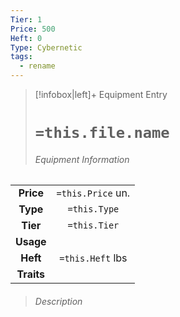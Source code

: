 ```yaml
---
Tier: 1
Price: 500
Heft: 0
Type: Cybernetic
tags:
  - rename
---
```

> [!infobox|left]+ Equipment Entry
> # `=this.file.name`
> ###### Equipment Information
|            |                   |
|:----------:|:-----------------:|
| **Price**  | `=this.Price` un. |
| **Type** | `=this.Type` |
|  **Tier**  |   `=this.Tier`    |
| **Usage**  |                   |
|  **Heft**  | `=this.Heft` lbs  |
| **Traits** |                   |
> ###### *Description*
